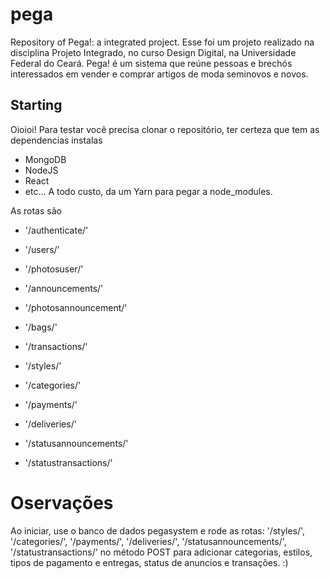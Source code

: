 # pega
Repository of Pega!: a integrated project.
Esse foi um projeto realizado na disciplina Projeto Integrado, no curso Design Digital, na Universidade Federal do Ceará.
Pega! é um sistema que reúne pessoas e brechós interessados em vender e comprar artigos de moda seminovos e novos.

## Starting
Oioioi! Para testar você precisa clonar o repositório, ter certeza que tem as dependencias instalas
- MongoDB
- NodeJS
- React
- etc...
A todo custo, da um Yarn para pegar a node_modules.

As rotas são
- '/authenticate/'

- '/users/'
- '/photosuser/'

- '/announcements/'
- '/photosannouncement/'

- '/bags/'
- '/transactions/'

- '/styles/'
- '/categories/'

- '/payments/'
- '/deliveries/'

- '/statusannouncements/'
- '/statustransactions/'

# Oservações
Ao iniciar, use o banco de dados pegasystem e rode as rotas: '/styles/', '/categories/', '/payments/', '/deliveries/', '/statusannouncements/', '/statustransactions/' no método POST para adicionar categorias, estilos, tipos de pagamento e entregas, status de anuncios e transações. :)
